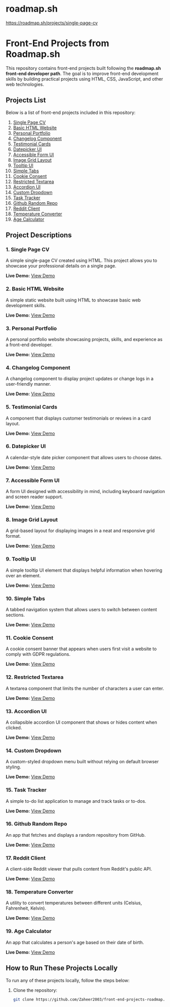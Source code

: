 # roadmap.sh

https://roadmap.sh/projects/single-page-cv
# Front-End Projects from Roadmap.sh

This repository contains front-end projects built following the **roadmap.sh front-end developer path**. The goal is to improve front-end development skills by building practical projects using HTML, CSS, JavaScript, and other web technologies.

## Projects List

Below is a list of front-end projects included in this repository:

1. [Single Page CV](https://zaheer2003.github.io/HTML-Single-Page-CV-/)
2. [Basic HTML Website](#)
3. [Personal Portfolio](#)
4. [Changelog Component](#)
5. [Testimonial Cards](#)
6. [Datepicker UI](#)
7. [Accessible Form UI](#)
8. [Image Grid Layout](#)
9. [Tooltip UI](#)
10. [Simple Tabs](#)
11. [Cookie Consent](#)
12. [Restricted Textarea](#)
13. [Accordion UI](#)
14. [Custom Dropdown](#)
15. [Task Tracker](#)
16. [Github Random Repo](#)
17. [Reddit Client](#)
18. [Temperature Converter](#)
19. [Age Calculator](#)

## Project Descriptions

### 1. Single Page CV
A simple single-page CV created using HTML. This project allows you to showcase your professional details on a single page.

**Live Demo:** [View Demo](https://zaheer2003.github.io/HTML-Single-Page-CV-/)

### 2. Basic HTML Website
A simple static website built using HTML to showcase basic web development skills.

**Live Demo:** [View Demo](#)

### 3. Personal Portfolio
A personal portfolio website showcasing projects, skills, and experience as a front-end developer.

**Live Demo:** [View Demo](#)

### 4. Changelog Component
A changelog component to display project updates or change logs in a user-friendly manner.

**Live Demo:** [View Demo](#)

### 5. Testimonial Cards
A component that displays customer testimonials or reviews in a card layout.

**Live Demo:** [View Demo](#)

### 6. Datepicker UI
A calendar-style date picker component that allows users to choose dates.

**Live Demo:** [View Demo](#)

### 7. Accessible Form UI
A form UI designed with accessibility in mind, including keyboard navigation and screen reader support.

**Live Demo:** [View Demo](#)

### 8. Image Grid Layout
A grid-based layout for displaying images in a neat and responsive grid format.

**Live Demo:** [View Demo](#)

### 9. Tooltip UI
A simple tooltip UI element that displays helpful information when hovering over an element.

**Live Demo:** [View Demo](#)

### 10. Simple Tabs
A tabbed navigation system that allows users to switch between content sections.

**Live Demo:** [View Demo](#)

### 11. Cookie Consent
A cookie consent banner that appears when users first visit a website to comply with GDPR regulations.

**Live Demo:** [View Demo](#)

### 12. Restricted Textarea
A textarea component that limits the number of characters a user can enter.

**Live Demo:** [View Demo](#)

### 13. Accordion UI
A collapsible accordion UI component that shows or hides content when clicked.

**Live Demo:** [View Demo](#)

### 14. Custom Dropdown
A custom-styled dropdown menu built without relying on default browser styling.

**Live Demo:** [View Demo](#)

### 15. Task Tracker
A simple to-do list application to manage and track tasks or to-dos.

**Live Demo:** [View Demo](#)

### 16. Github Random Repo
An app that fetches and displays a random repository from GitHub.

**Live Demo:** [View Demo](#)

### 17. Reddit Client
A client-side Reddit viewer that pulls content from Reddit's public API.

**Live Demo:** [View Demo](#)

### 18. Temperature Converter
A utility to convert temperatures between different units (Celsius, Fahrenheit, Kelvin).

**Live Demo:** [View Demo](#)

### 19. Age Calculator
An app that calculates a person's age based on their date of birth.

**Live Demo:** [View Demo](#)

## How to Run These Projects Locally

To run any of these projects locally, follow the steps below:

1. Clone the repository:
   ```bash
   git clone https://github.com/Zaheer2003/front-end-projects-roadmap.sh.git

